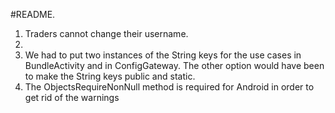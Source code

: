 #README.
1. Traders cannot change their username.
2. 
3. We had to put two instances of the String keys for the use cases in BundleActivity and in 
ConfigGateway. The other option would have been to make the String keys public and static. 
4. The ObjectsRequireNonNull method is required for Android in order to get rid of the warnings


